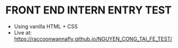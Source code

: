 # FRONT END INTERN ENTRY TEST
* Using vanilla HTML + CSS
* Live at: https://raccoonwannafly.github.io/NGUYEN_CONG_TAI_FE_TEST/
